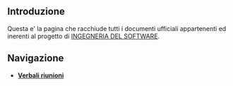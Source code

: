 ## Introduzione
Questa e' la pagina che racchiude tutti i documenti ufficiali appartenenti ed inerenti al progetto di [INGEGNERIA DEL SOFTWARE](https://didattica.unipd.it/off/2018/LT/SC/SC1167/000ZZ/SCP4065580/N0).

## Navigazione 

- **[Verbali riunioni](https://github.com/DPCMGroup/dpcm2077-docs/blob/main/Verbali-riunioni/Lista-riunioni.md)**
